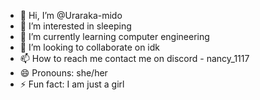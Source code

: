 - 👋 Hi, I’m @Uraraka-mido
- 👀 I’m interested in sleeping
- 🌱 I’m currently learning computer engineering
- 💞️ I’m looking to collaborate on idk
- 📫 How to reach me contact me on discord - nancy_1117
- 😄 Pronouns: she/her
- ⚡ Fun fact: I am just a girl

<!---
Uraraka-mido/Uraraka-mido is a ✨ special ✨ repository because its `README.md` (this file) appears on your GitHub profile.
You can click the Preview link to take a look at your changes.
--->
